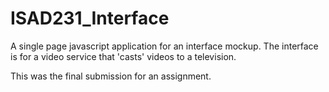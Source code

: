 # ISAD231_Interface
A single page javascript application for an interface mockup. The interface is for a video service that 'casts' videos to a television.

This was the final submission for an assignment.

